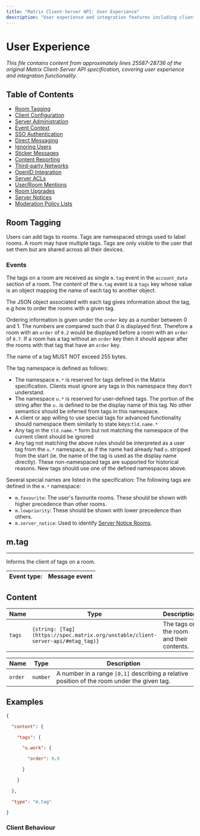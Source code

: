 ```yaml
---
title: "Matrix Client-Server API: User Experience"
description: "User experience and integration features including client configuration, SSO, content reporting, and administrative functions"
---
```


# User Experience

*This file contains content from approximately lines 25587-28736 of the original Matrix Client-Server API specification, covering user experience and integration functionality.*

## Table of Contents

- [Room Tagging](#room-tagging)
- [Client Configuration](#client-configuration)
- [Server Administration](#server-administration)
- [Event Context](#event-context)
- [SSO Authentication](#sso-authentication)
- [Direct Messaging](#direct-messaging)
- [Ignoring Users](#ignoring-users)
- [Sticker Messages](#sticker-messages)
- [Content Reporting](#content-reporting)
- [Third-party Networks](#third-party-networks)
- [OpenID Integration](#openid-integration)
- [Server ACLs](#server-acls)
- [User/Room Mentions](#userroom-mentions)
- [Room Upgrades](#room-upgrades)
- [Server Notices](#server-notices)
- [Moderation Policy Lists](#moderation-policy-lists)

## Room Tagging

Users can add tags to rooms. Tags are namespaced strings used to label rooms. A room may have multiple tags. Tags are only visible to the user that set them but are shared across all their devices.

### Events

The tags on a room are received as single `m.tag` event in the `account_data` section of a room. The content of the `m.tag` event is a `tags` key whose value is an object mapping the name of each tag to another object.

The JSON object associated with each tag gives information about the tag, e.g how to order the rooms with a given tag.

Ordering information is given under the `order` key as a number between 0 and 1. The numbers are compared such that 0 is displayed first. Therefore a room with an `order` of `0.2` would be displayed before a room with an `order` of `0.7`. If a room has a tag without an `order` key then it should appear after the rooms with that tag that have an `order` key.

The name of a tag MUST NOT exceed 255 bytes.

The tag namespace is defined as follows:

- The namespace `m.*` is reserved for tags defined in the Matrix specification. Clients must ignore any tags in this namespace they don't understand.
- The namespace `u.*` is reserved for user-defined tags. The portion of the string after the `u.` is defined to be the display name of this tag. No other semantics should be inferred from tags in this namespace.
- A client or app willing to use special tags for advanced functionality should namespace them similarly to state keys:`tld.name.*`
- Any tag in the `tld.name.*` form but not matching the namespace of the current client should be ignored
- Any tag not matching the above rules should be interpreted as a user tag from the `u.*` namespace, as if the name had already had `u.`stripped from the start (ie. the name of the tag is used as the display name directly). These non-namespaced tags are supported for historical reasons. New tags should use one of the defined namespaces above.

Several special names are listed in the specification: The following tags are defined in the `m.*` namespace:

- `m.favourite`: The user's favourite rooms. These should be shown with higher precedence than other rooms.
- `m.lowpriority`: These should be shown with lower precedence than others.
- `m.server_notice`: Used to identify [Server Notice Rooms](https://spec.matrix.org/unstable/client-server-api/#server-notices).

## m.tag

---

Informs the client of tags on a room.

| Event type: | Message event |
| --- | --- |

## Content

| Name | Type | Description |
| --- | --- | --- |
| `tags` | `{string: [Tag](https://spec.matrix.org/unstable/client-server-api/#mtag_tag)}` | The tags on the room and their contents. |

| Name | Type | Description |
| --- | --- | --- |
| `order` | `number` | A number in a range `[0,1]` describing a relative position of the room under the given tag. |

## Examples

```json
{

  "content": {

    "tags": {

      "u.work": {

        "order": 0.9

      }

    }

  },

  "type": "m.tag"

}
```

### Client Behaviour

